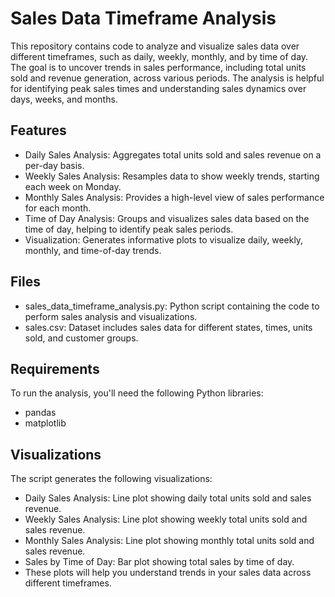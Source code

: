 # Sales Data Timeframe Analysis
This repository contains code to analyze and visualize sales data over different timeframes, such as daily, weekly, monthly, and by time of day. The goal is to uncover trends in sales performance, including total units sold and revenue generation, across various periods. The analysis is helpful for identifying peak sales times and understanding sales dynamics over days, weeks, and months.

## Features

- Daily Sales Analysis: Aggregates total units sold and sales revenue on a per-day basis.
- Weekly Sales Analysis: Resamples data to show weekly trends, starting each week on Monday.
- Monthly Sales Analysis: Provides a high-level view of sales performance for each month.
- Time of Day Analysis: Groups and visualizes sales data based on the time of day, helping to identify peak sales periods.
- Visualization: Generates informative plots to visualize daily, weekly, monthly, and time-of-day trends.

## Files

- sales_data_timeframe_analysis.py: Python script containing the code to perform sales analysis and visualizations.
- sales.csv: Dataset includes sales data for different states, times, units sold, and customer groups.

## Requirements
To run the analysis, you'll need the following Python libraries:

- pandas
- matplotlib

## Visualizations
The script generates the following visualizations:

- Daily Sales Analysis: Line plot showing daily total units sold and sales revenue.
- Weekly Sales Analysis: Line plot showing weekly total units sold and sales revenue.
- Monthly Sales Analysis: Line plot showing monthly total units sold and sales revenue.
- Sales by Time of Day: Bar plot showing total sales by time of day.
- These plots will help you understand trends in your sales data across different timeframes.


